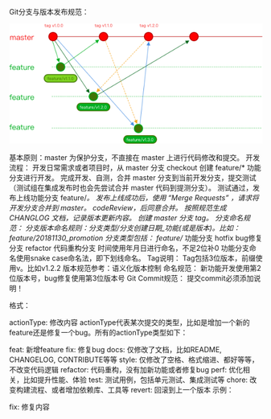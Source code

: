 Git分支与版本发布规范：

![git图片](git-flow.png)


基本原则：master 为保护分支，不直接在 master 上进行代码修改和提交。
开发流程：
开发日常需求或者项目时，从 master 分支 checkout 创建 feature/* 功能分支进行开发。
完成开发、自测，合并 master 分支到当前开发分支，提交测试（测试组在集成发布时也会先尝试合并 master 代码到提测分支）。
测试通过，发布上线功能分支 feature/*。
发布上线成功后，使用 “Merge Requests” ，请求将开发分支合并到 master。
codeReview，后同意合并。
按照规范生成 CHANGLOG 文档，记录版本更新内容。
创建 master 分支 tag。
分支命名规范：
分支版本命名规则：分支类型/分支创建日期_功能(或是版本)。比如：feature/20181130_promotion
分支类型包括：
feature/* 功能分支
hotfix bug修复分支
refactor 代码重构分支
时间使用年月日进行命名，不足2位补0
功能分支命名使用snake case命名法，即下划线命名。
Tag说明：
Tag包括3位版本，前缀使用v。比如v1.2.2 版本规范参考：语义化版本控制
命名规范：
新功能开发使用第2位版本号，bug修复使用第3位版本号
Git Commit规范：
提交commit必须添加说明！

格式：

actionType: 修改内容
actionType代表某次提交的类型，比如是增加一个新的feature还是修复一个bug。所有的actionType类型如下：

feat: 新增feature
fix: 修复bug
docs: 仅修改了文档，比如README, CHANGELOG, CONTRIBUTE等等
style: 仅修改了空格、格式缩进、都好等等，不改变代码逻辑
refactor: 代码重构，没有加新功能或者修复bug
perf: 优化相关，比如提升性能、体验
test: 测试用例，包括单元测试、集成测试等
chore: 改变构建流程、或者增加依赖库、工具等
revert: 回滚到上一个版本
示例：

fix: 修复内容